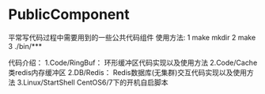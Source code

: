 # PublicComponent
平常写代码过程中需要用到的一些公共代码组件
使用方法:
1 make mkdir
2 make
3 ./bin/***


代码介绍：
1.Code/RingBuf：	环形缓冲区代码实现以及使用方法
2.Code/Cache		类redis内存缓冲区
2.DB/Redis：		Redis数据库(无集群)交互代码实现以及使用方法
3.Linux/StartShell	CentOS6/7下的开机自启脚本

